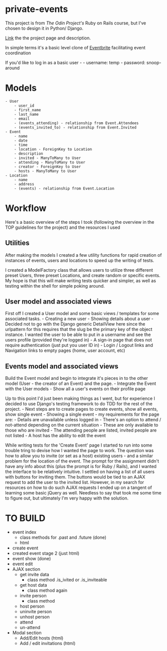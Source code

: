 # private-events

This project is from *The Odin Project's* Ruby on Rails course, but I've chosen to design it in Python/ Django.

[Link](https://www.theodinproject.com/courses/ruby-on-rails/lessons/associations) the the project page and description. 

In simple terms it's a basic level clone of [Eventbrite](http://www.eventbrite.com/) facilitating event coordination


If you'd like to log in as a basic user - 
    - username: temp
    - password: snoop-around

# Models 
    - User
        - user_id
        - first_name
        - last_name
        - email
        - (events_attending) - relationship from Event.Attendees
        - (events_invited_to) - relationship from Event.Invited
    - Event
        - name
        - date
        - time
        - location - ForeignKey to Location
        - description
        - invited - ManyToMany to User
        - attending - ManyToMany to User
        - creator - ForeignKey to User
        - hosts - ManyToMany to User
    - Location
        - name
        - address
        - (events) - relationship from Event.Location


# Workflow

Here's a basic overview of the steps I took (following the overview in the TOP guidelines for the project) and the resources I used

## Utilities
After making the models I created a few utility functions for rapid creation of instances of events, users and locations to speed up the writing of tests.

I created a ModelFactory class that allows users to utilize three different preset Users, three preset Locations, and create random or specific events.  My hope is that this will make writing tests quicker and simpler, as well as testing within the shell for simple poking around.  


## User model and associated views
First off I created a User model and some basic views / templates for some associated tasks.
    - Creating a new user
    - Showing details about a user
        - Decided not to go with the Django generic DetailView here since the urlpattern for this requires that the slug be the primary key of the object instance. I wanted the user to be able to put in a username and see the users profile (provided they're logged in)
    - A sign-in page that does not require authentication (just put you user ID in)
    - Login / Logout links and Navigation links to empty pages (home, user account, etc)


## Events model and associated views
Build the Event model and begin to integrate it's pieces in to the other model (User - the creator of an Event) and the page.
    - Integrate the Event with the User models
    - Show all a user's events on their profile page

Up to this point I'd just been making things as I went, but for experience I decided to use Django's testing framework to do TDD for the rest of the project.
    - Next steps are to create pages to create events, show all events, show single event
    - Showing a single event - my requirements for the page are:
        - Details are unavailable unless logged in
        - There's an option to attend / not-attend depending on the current situation
            - These are only available to those who are invited
        - The attending people are listed, invited people are not listed
        - A host has the ability to edit the event

While writing tests for the 'Create Event' page I started to run into some trouble tring to devise how I wanted the page to work.  The question was how to allow you to invite (or set as a host) existing users - and a similar problem for the location of the event. The prompt for the assignment didn't have any info about this (plus the prompt is for Ruby / Rails), and I wanted the interface to be relatively intuitive.  I settled on having a list of all users with buttons for inviting them.  The buttons would be tied to an AJAX request to add the user to the invited list.  However, in my search for resources on how to do such AJAX requests I ended up on a tangent of learning some basic jQuery as well.  Needless to say that took me some time to figure out, but ultimately I'm very happy with the solution.


# TO BUILD
- event index
    - class methods for .past and .future (done)
    - html
- create event
- created event stage 2 (just html)
- event show (done)
- event edit 
- AJAX section
    - get invite data
        - class method .is_ivited or .is_inviteable
    - get host data
        - class method again
    - invite person
        - class method
    - host person
    - uninvite person
    - unhost person
    - attend
    - un-attend
- Modal section
    - Add/Edit hosts (html)
    - Add / edit invitations (html)

